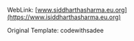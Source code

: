 WebLink: [www.siddharthasharma.eu.org](https://www.isiddharthasharma.eu.org)

Original Template: codewithsadee

